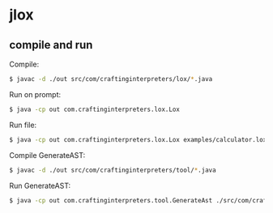 # jlox

## compile and run
Compile: 
```sh
$ javac -d ./out src/com/craftinginterpreters/lox/*.java
```

Run on prompt:
```sh
$ java -cp out com.craftinginterpreters.lox.Lox
```

Run file: 
```sh
$ java -cp out com.craftinginterpreters.lox.Lox examples/calculator.lox
```

Compile GenerateAST: 
```sh
$ javac -d ./out src/com/craftinginterpreters/tool/*.java
```

Run GenerateAST:
```sh
$ java -cp out com.craftinginterpreters.tool.GenerateAst ./src/com/craftinginterpreters/lox
```
